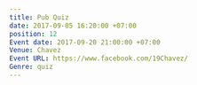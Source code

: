 ```yaml
---
title: Pub Quiz
date: 2017-09-05 16:20:00 +07:00
position: 12
Event date: 2017-09-20 21:00:00 +07:00
Venue: Chavez
Event URL: https://www.facebook.com/19Chavez/
Genre: quiz
---
```


